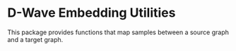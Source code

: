 # D-Wave Embedding Utilities

This package provides functions that map samples between a source graph
and a target graph.
